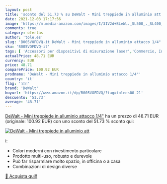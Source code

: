 ```yaml
---
layout: post
title: 'sconto del 51.73 % su DeWalt - Mini treppiede in alluminio att  '
date: 2021-12-03 17:17:56
image: 'https://m.media-amazon.com/images/I/31V2d+BLeWL._SL500_._SL400_.jpg'
comments: true
category: ofertas
author: 'tole.es'
slug: 'B005VOFDVQ-it DeWalt - Mini treppiede in alluminio attacco 1/4"'
sku: 'B005VOFDVQ-it'
tags: [ 'Accessori per dispositivi di misurazione laser','Commercio, Industria e Scienza','Dispositivi di misurazione laser e accessori','Fai da te','Strumenti di misura e layout','Treppiedi','Utensili elettrici e a mano','Utensili manuali e elettrici','Utensili manuali industriali','dewalt', ]
actualPrice: 48.71 EUR
currency: EUR
price: 48.71
comparePrice: 100.92 EUR
prodname: 'DeWalt - Mini treppiede in alluminio attacco 1/4"'
country: 'it'
flag: '🇮🇹'
brand: 'DeWalt'
buyurl: 'https://www.amazon.it/dp/B005VOFDVQ/?tag=tolees00-21'
descuento: '51.73'
average: '48.71'
---
```


[DeWalt - Mini treppiede in alluminio attacco 1/4"](https://www.amazon.it/dp/B005VOFDVQ/?tag=tolees00-21) ha un prezzo di 48.71 EUR (originale: 100.92 EUR) con uno sconto del 51.73 % sconto qui:

[![DeWalt - Mini treppiede in alluminio att](https://m.media-amazon.com/images/I/31V2d+BLeWL._SL500_._SL400_.jpg)](https://www.amazon.it/dp/B005VOFDVQ/?tag=tolees00-21)

ℹ️:

- Colori moderni con rivestimento particolare
- Prodotto multi-uso, robusto e durevole
- Può far risparmiare molto spazio, in officina o a casa
- Combinazioni di design diverse

[🛒 Acquista qui!!](https://www.amazon.it/dp/B005VOFDVQ/?tag=tolees00-21)
